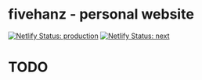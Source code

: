 # fivehanz - personal website

[![Netlify Status: production](https://api.netlify.com/api/v1/badges/d1981dec-b297-4dcf-a327-c0957d1e6b9d/deploy-status)](https://app.netlify.com/sites/fivehanz/deploys)
[![Netlify Status: next](https://api.netlify.com/api/v1/badges/1cfcb26b-59a6-4ef8-80bc-44527bcb9f6a/deploy-status)](https://app.netlify.com/sites/nimble-jelly-0f9f76/deploys)

# TODO
